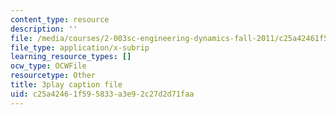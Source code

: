 ```yaml
---
content_type: resource
description: ''
file: /media/courses/2-003sc-engineering-dynamics-fall-2011/c25a42461f595833a3e92c27d2d71faa_iMz0LiqjFmE.vtt
file_type: application/x-subrip
learning_resource_types: []
ocw_type: OCWFile
resourcetype: Other
title: 3play caption file
uid: c25a4246-1f59-5833-a3e9-2c27d2d71faa
---
```

